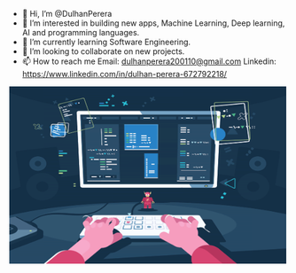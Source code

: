 - 👋 Hi, I’m @DulhanPerera
- 👀 I’m interested in building new apps, Machine Learning, Deep learning, AI and programming languages.
- 🌱 I’m currently learning Software Engineering.
- 💞️ I’m looking to collaborate on new projects.
- 📫 How to reach me Email: dulhanperera200110@gmail.com
                      Linkedin: https://www.linkedin.com/in/dulhan-perera-672792218/
                      
<p><img align="left"alt="gif" src="https://github.com/DulhanPerera/GitStats/blob/main/booting-up-developer-economy-how-tech-startups-are-helping-coders-build-and-test-software-faster.gif" width="500" height="320"/></p>

<!--
<img align="left" alt="DulhanPerera's Github Stats" src="https://github-readme-stats.vercel.app/api?username=DulhanPerera&show_icons=true&hide_border=true" />
--->

<!---
DulhanPerera/DulhanPerera is a ✨ special ✨ repository because its `README.md` (this file) appears on your GitHub profile.
You can click the Preview link to take a look at your changes.
--->
